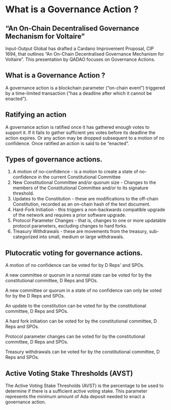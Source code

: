 # What is a Governance Action ?



## “An On-Chain Decentralised Governance Mechanism for Voltaire”

Input-Output Global has drafted a Cardano Improvement Proposal, CIP 1694, that outlines “An On-Chain Decentralised Governance Mechanism for Voltaire”. This presentation by QADAO focuses on Governance Actions.

## What is a Governance Action ?

A governance action is a blockchain parameter (“on-chain event”) triggered by a time-limited transaction (“has a deadline after which it cannot be enacted”).

## Ratifying an action

A governance action is ratified once it has gathered enough votes to support it. If it fails to gather sufficient yes votes before its deadline the action expires. Or any action may be dropped subsequent to a motion of no confidence. Once ratified an action is said to be “enacted”.

## Types of governance actions.

1. A motion of no-confidence - is a motion to create a state of no-confidence in the current Constitutional Committee
2. New Constitutional Committee and/or quorum size - Changes to the members of the Constitutional Committee and/or to its signature threshold.
3. Updates to the Constitution - these are modifications to the off-chain Constitution, recorded as an on-chain hash of the text document.
4. Hard-Fork Initiation - this triggers a non-backwards compatible upgrade of the network and requires a prior software upgrade.
5. Protocol Parameter Changes - that is, changes to one or more updatable protocol parameters, excluding changes to hard forks.
6. Treasury Withdrawals - these are movements from the treasury, sub-categorized into small, medium or large withdrawals.

## Plutocratic voting for governance actions.&#x20;

A motion of no confidence can be voted for by D Reps' and SPOs.&#x20;

A new committee or quorum in a normal state can be voted for by the constitutional committee, D Reps and SPOs.

A new committee or quorum in a state of no confidence can only be voted for by the D Reps and SPOs.

An update to the constitution can be voted for by the constitutional committee, D Reps and SPOs.&#x20;

A hard fork initiation can be voted for by the constitutional committee, D Reps and SPOs.

Protocol parameter changes can be voted for by the constitutional committee, D Reps and SPOs.&#x20;

Treasury withdrawals can be voted for by the constitutional committee, D Reps and SPOs.

## Active Voting Stake Thresholds (AVST)

The Active Voting Stake Thresholds (AVST) is the percentage to be used to determine if there is a sufficient active voting stake. This parameter represents the minimum amount of Ada deposit needed to enact a governance action.
